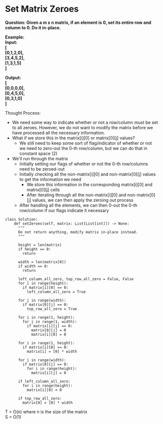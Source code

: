 # Set Matrix Zeroes

<b>
Question: Given a m x n matrix, if an element is 0, set its entire row and column to 0. Do it in-place.

Example:  
Input:  
[  
  [0,1,2,0],  
  [3,4,5,2],  
  [1,3,1,5]  
]  

Output:    
[  
  [0,0,0,0],  
  [0,4,5,0],  
  [0,3,1,0]  
]  
</b>  

Thought Process:
* We need some way to indicate whether or not a row/column must be set to all zeroes. 
However, we do not want to modify the matrix before we have processed all the necessary information.
* What if we store this in the matrix[i][0] or matrix[0][j] values?
  * We still need to keep some sort of flag/indicator of whether or not we need to zero-out the 0-th row/column, but we can do that in constant space (2)
* We'll run through the matrix
  * Initially setting our flags of whether or not the 0-th row/columns need to be zeroed-out
  * Initially checking all the non-matrix[i][0] and non-matrix[0][j] values to get the information we need
    * We store this information in the corresponding matrix[i][0] and matrix[0][j] cells
    * After iterating through all the non-matrix[i][0] and non-matrix[0][j] values, we can then apply the zeroing out process
  * After handling all the elements, we can then 0-out the 0-th row/column if our flags indicate it necessary

```
class Solution:
    def setZeroes(self, matrix: List[List[int]]) -> None:
      """
      Do not return anything, modify matrix in-place instead.
      """

      height = len(matrix)
      if height == 0:
        return

      width = len(matrix[0])
      if width == 0:
        return

      left_column_all_zero, top_row_all_zero = False, False
      for i in range(height):
        if matrix[i][0] == 0:
          left_column_all_zero = True

      for j in range(width):
        if matrix[0][j] == 0:
          top_row_all_zero = True

      for i in range(1, height):
        for j in range(1, width):
          if matrix[i][j] == 0:
            matrix[0][j] = 0
            matrix[i][0] = 0

      for i in range(1, height):
        if matrix[i][0] == 0:
          matrix[i] = [0] * width

      for j in range(width):
        if matrix[0][j] == 0:
          for i in range(height):
            matrix[i][j] = 0

      if left_column_all_zero:
        for i in range(height):
          matrix[i][0] = 0

      if top_row_all_zero:
        matrix[0] = [0] * width

```

T = O(n) where n is the size of the matrix  
S = O(1)
